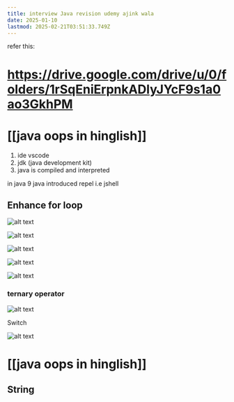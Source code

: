 ```yaml
---
title: interview Java revision udemy ajink wala
date: 2025-01-10
lastmod: 2025-02-21T03:51:33.749Z
---
```

refer this:

# https://drive.google.com/drive/u/0/folders/1rSqEniErpnkADlyJYcF9s1a0ao3GkhPM

# \[\[java oops in hinglish]]

1. ide vscode
2. jdk (java development kit)
3. java is compiled and interpreted

in java 9  java introduced repel i.e jshell

## Enhance for loop

![alt text](/home/yash/geeksdirectory.github.io/static/content/post/interview/Pastedimage20241227174236.png)

![alt text](/home/yash/geeksdirectory.github.io/static/content/post/interview/Pastedimage20241227153317.png)

![alt text](/home/yash/geeksdirectory.github.io/static/content/post/interview/Pastedimage20241227153636.png)

![alt text](/home/yash/geeksdirectory.github.io/static/content/post/interview/Pastedimage20241227153941.png)

![alt text](/home/yash/geeksdirectory.github.io/static/content/post/interview/Pastedimage20241227154425.png)

### ternary operator

![alt text](/home/yash/geeksdirectory.github.io/static/content/post/interview/Pastedimage20241227154541.png)

Switch

![alt text](/home/yash/geeksdirectory.github.io/static/content/post/interview/Pastedimage20241227154648.png)

# \[\[java oops in hinglish]]

## String
